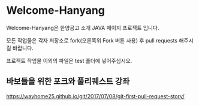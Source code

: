 # Welcome-Hanyang  

Welcome-Hanyang은 한양공고 소개 JAVA 페이지 프로젝트 입니다.  

모든 작업물은 각자 저장소로 fork(오른쪽위 Fork 버튼 사용) 후 pull requests 해주시길 바랍니다.  

프로젝트 작업물 이외의 파일은 test 폴더에 넣어주십시오.  

## 바보들을 위한 포크와 풀리퀘스트 강좌

https://wayhome25.github.io/git/2017/07/08/git-first-pull-request-story/
